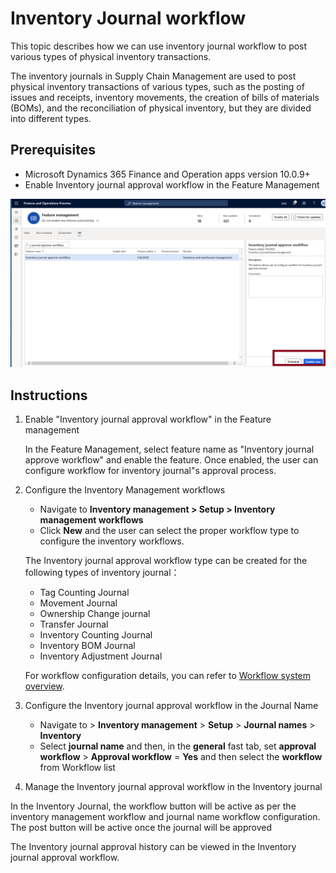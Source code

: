 # Inventory Journal workflow

This topic describes how we can use inventory journal workflow to post various types of physical inventory transactions.

The inventory journals in Supply Chain Management are used to post physical inventory transactions of various types, such as the posting of issues and receipts, inventory movements, the creation of bills of materials (BOMs), and the reconciliation of physical inventory, but they are divided into different types.

## Prerequisites

- Microsoft Dynamics 365 Finance and Operation apps version 10.0.9+
- Enable Inventory journal approval workflow in the Feature Management

![Feature management](media/journal-workflow-feature-management.png "Feature management")

## Instructions

1. Enable "Inventory journal approval workflow" in the Feature management

    In the Feature Management, select feature name as "Inventory journal approve workflow" and enable the feature. Once enabled, the user can configure workflow for inventory journal"s approval process.

1. Configure the Inventory Management workflows

    - Navigate to **Inventory management > Setup > Inventory management workflows**
    - Click **New** and the user can select the proper workflow type to configure the inventory workflows.
    
    The Inventory journal approval workflow type can be created for the following types of inventory journal：
    
    - Tag Counting Journal
    - Movement Journal
    - Ownership Change journal
    - Transfer Journal
    - Inventory Counting Journal
    - Inventory BOM Journal
    - Inventory Adjustment Journal
    
    For workflow configuration details, you can refer to [Workflow system overview](../../fin-ops-core/fin-ops/organization-administration/overview-workflow-system.md).

1. Configure the Inventory journal approval workflow in the Journal Name

    - Navigate to >  **Inventory management**  >  **Setup**  >  **Journal names**  >  **Inventory**
    - Select  **journal name**  and then, in the  **general**  fast tab, set  **approval workflow**  >  **Approval workflow**  =  **Yes**  and then select the  **workflow**  from Workflow list

1. Manage the Inventory journal approval workflow in the Inventory journal

In the Inventory Journal, the workflow button will be active as per the inventory management workflow and journal name workflow configuration. The post button will be active once the journal will be approved

The Inventory journal approval history can be viewed in the Inventory journal approval workflow.
